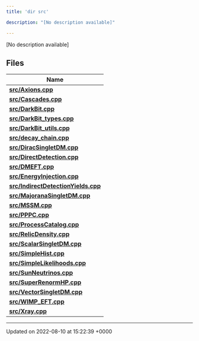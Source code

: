 ```yaml
---
title: 'dir src'

description: "[No description available]"

---
```







[No description available]

## Files

| Name           |
| -------------- |
| **[src/Axions.cpp](/documentation/code/gambit_2.2/files/axions_8cpp/#file-axions.cpp)**  |
| **[src/Cascades.cpp](/documentation/code/gambit_2.2/files/cascades_8cpp/#file-cascades.cpp)**  |
| **[src/DarkBit.cpp](/documentation/code/gambit_2.2/files/darkbit_8cpp/#file-darkbit.cpp)**  |
| **[src/DarkBit_types.cpp](/documentation/code/gambit_2.2/files/darkbit__types_8cpp/#file-darkbit-types.cpp)**  |
| **[src/DarkBit_utils.cpp](/documentation/code/gambit_2.2/files/darkbit__utils_8cpp/#file-darkbit-utils.cpp)**  |
| **[src/decay_chain.cpp](/documentation/code/gambit_2.2/files/decay__chain_8cpp/#file-decay-chain.cpp)**  |
| **[src/DiracSingletDM.cpp](/documentation/code/gambit_2.2/files/diracsingletdm_8cpp/#file-diracsingletdm.cpp)**  |
| **[src/DirectDetection.cpp](/documentation/code/gambit_2.2/files/directdetection_8cpp/#file-directdetection.cpp)**  |
| **[src/DMEFT.cpp](/documentation/code/gambit_2.2/files/dmeft_8cpp/#file-dmeft.cpp)**  |
| **[src/EnergyInjection.cpp](/documentation/code/gambit_2.2/files/energyinjection_8cpp/#file-energyinjection.cpp)**  |
| **[src/IndirectDetectionYields.cpp](/documentation/code/gambit_2.2/files/indirectdetectionyields_8cpp/#file-indirectdetectionyields.cpp)**  |
| **[src/MajoranaSingletDM.cpp](/documentation/code/gambit_2.2/files/majoranasingletdm_8cpp/#file-majoranasingletdm.cpp)**  |
| **[src/MSSM.cpp](/documentation/code/gambit_2.2/files/mssm_8cpp/#file-mssm.cpp)**  |
| **[src/PPPC.cpp](/documentation/code/gambit_2.2/files/pppc_8cpp/#file-pppc.cpp)**  |
| **[src/ProcessCatalog.cpp](/documentation/code/gambit_2.2/files/processcatalog_8cpp/#file-processcatalog.cpp)**  |
| **[src/RelicDensity.cpp](/documentation/code/gambit_2.2/files/relicdensity_8cpp/#file-relicdensity.cpp)**  |
| **[src/ScalarSingletDM.cpp](/documentation/code/gambit_2.2/files/scalarsingletdm_8cpp/#file-scalarsingletdm.cpp)**  |
| **[src/SimpleHist.cpp](/documentation/code/gambit_2.2/files/simplehist_8cpp/#file-simplehist.cpp)**  |
| **[src/SimpleLikelihoods.cpp](/documentation/code/gambit_2.2/files/simplelikelihoods_8cpp/#file-simplelikelihoods.cpp)**  |
| **[src/SunNeutrinos.cpp](/documentation/code/gambit_2.2/files/sunneutrinos_8cpp/#file-sunneutrinos.cpp)**  |
| **[src/SuperRenormHP.cpp](/documentation/code/gambit_2.2/files/superrenormhp_8cpp/#file-superrenormhp.cpp)**  |
| **[src/VectorSingletDM.cpp](/documentation/code/gambit_2.2/files/vectorsingletdm_8cpp/#file-vectorsingletdm.cpp)**  |
| **[src/WIMP_EFT.cpp](/documentation/code/gambit_2.2/files/wimp__eft_8cpp/#file-wimp-eft.cpp)**  |
| **[src/Xray.cpp](/documentation/code/gambit_2.2/files/xray_8cpp/#file-xray.cpp)**  |






-------------------------------

Updated on 2022-08-10 at 15:22:39 +0000
